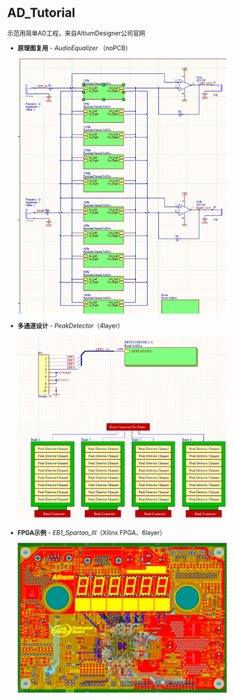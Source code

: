 # AD_Tutorial
示范用简单AD工程，来自AltiumDesigner公司官网

- **原理图复用** - *AudioEqualizer* （noPCB）

  ![1542981804733](.\README.assets\1542981804733.png)

- **多通道设计** - *PeakDetector*（4layer）

  ![1542981965654](.\README.assets\1542981965654.png)

- **FPGA示例** - *EB1_Spartan_III*（Xilinx FPGA、6layer）

  ![1542982215458](.\README.assets\1542982215458.png)